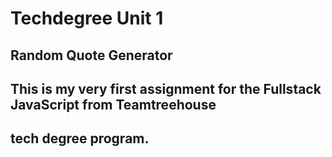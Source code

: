 # Techdegree Unit 1
## Random Quote Generator
## This is my very first assignment for the Fullstack JavaScript from Teamtreehouse
## tech degree program.